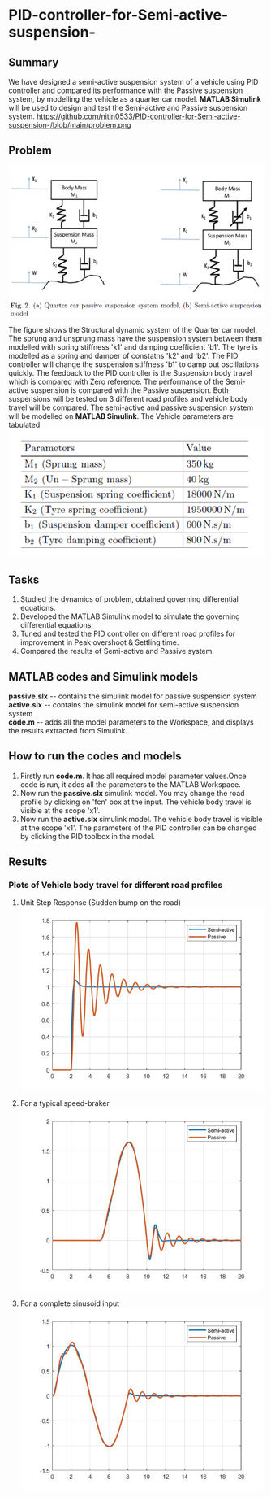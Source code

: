 # PID-controller-for-Semi-active-suspension-
## Summary
We have designed a semi-active suspension system of a vehicle using PID controller and compared its performance with the Passive suspension system, by modelling the vehicle as a quarter car model. **MATLAB Simulink** will be used to design and  test the Semi-active and Passive suspension system. 
https://github.com/nitin0533/PID-controller-for-Semi-active-suspension-/blob/main/problem.png
## Problem
![Problem](https://github.com/nitin0533/PID-controller-for-Semi-active-suspension-/blob/main/problem.png)

The figure shows the Structural dynamic system of the Quarter car model. The sprung and unsprung mass have the suspension system between them modelled with spring stiffness 'k1' and damping coefficient 'b1'. The tyre is modelled as a spring and damper of constatns 'k2' and 'b2'. The PID controller will change the suspension stiffness 'b1' to damp out oscillations quickly. The feedback to the PID controller is the Suspension body travel which is compared with Zero reference. The performance of the Semi-active suspension is compared with the Passive suspension. Both suspensions will be tested on 3 different road profiles and vehicle body travel will be compared. The semi-active and passive suspension system will be modelled on **MATLAB Simulink**. The Vehicle parameters are tabulated
![Problem](https://github.com/nitin0533/PID-controller-for-Semi-active-suspension-/blob/main/model%20parameters.png)
## Tasks
1. Studied the dynamics of problem, obtained governing differential equations.  
2. Developed the MATLAB Simulink model to simulate the governing differential equations. 
3. Tuned and tested the PID controller on different road profiles for improvement in Peak overshoot & Settling time.
4. Compared the results of Semi-active and Passive system.

## MATLAB codes and Simulink models  
**passive.slx**  --  contains the simulink model for passive suspension system  
**active.slx** --  contains the simulink model for semi-active suspension system  
**code.m** --  adds all the model parameters to the Workspace, and displays the results extracted from Simulink.  

## **How to run the codes and models**  
1.  Firstly run **code.m**. It has all required model parameter values.Once code is run, it adds all the parameters to the MATLAB Workspace. 
2. Now run the **passive.slx** simulink model. You may change the road profile by clicking on 'fcn' box at the input. The vehicle body travel is visible at the scope 'x1'.     
3. Now run the **active.slx** simulink model. The vehicle body travel is visible at the scope 'x1'. The parameters of the PID controller can be changed by clicking the PID toolbox in the model. 

## Results
### Plots of Vehicle body travel for different road profiles
1. Unit Step Response (Sudden bump on the road)
![Problem](https://github.com/nitin0533/PID-controller-for-Semi-active-suspension-/blob/main/step.jpg)

2. For a typical speed-braker
![Problem](https://github.com/nitin0533/PID-controller-for-Semi-active-suspension-/blob/main/speed_breaker.jpg)

3. For a complete sinusoid input
![Problem](https://github.com/nitin0533/PID-controller-for-Semi-active-suspension-/blob/main/complete_sine.jpg)
